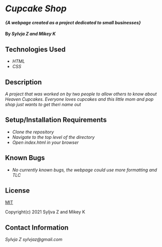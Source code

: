 # _Cupcake Shop_

#### _{A webpage created as a project dedicated to small businesses}_

#### By _**Sylvja Z and Mikey K**_

## Technologies Used

* _HTML_
* _CSS_

## Description

_A project that was worked on by two people to allow others to know about Heaven Cupcakes. Everyone loves cupcakes and this little mom and pop shop just wants to get theri name out_

## Setup/Installation Requirements 

* _Clone the repository_
* _Navigate to the top level of the directory_
* _Open index.html in your browser_

## Known Bugs

* _No currently known bugs, the webpage could use more formatting and TLC_


## License

[MIT](https://opensource.org/licenses/MIThttps://opensource.org/licenses/MIT)

Copyright(c) 2021 Syljva Z and Mikey K

## Contact Information

_Sylvja Z_
_sylvjaz@gmail.com_